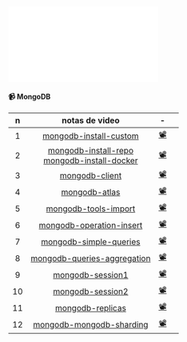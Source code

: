 <!-- cSpell:ignore -->
<!-- markdownlint-disable MD041 -->

![sbd-mongodb-head](sbd-mongodb-head.md)

#### 📹️ MongoDB

|  n  |                                                                     notas de video                                                                     |                            -                            |     |
| :-: | :----------------------------------------------------------------------------------------------------------------------------------------------------: | :-----------------------------------------------------: | --- |
|  1  |                                       [mongodb-install-custom](mongodb-install-custom.md)                                       | [📽️](https://youtu.be/iZj7sT2QxZ8?si=oTJsJADf4GPbnPr9) |     |
|  2  | [mongodb-install-repo](mongodb-install-repo.md) </br>[mongodb-install-docker](mongodb-install-docker.md) | [📽️](https://youtu.be/WBySKugtoqk?si=zwWklTvQxRfebbrf) |     |
|  3  |                                               [mongodb-client](mongodb-client.md)                                               | [📽️](https://youtu.be/S4LETLugE-k?si=iDFC16BR8CaAjixb) |     |
|  4  |                                                [mongodb-atlas](mongodb-atlas.md)                                                | [📽️](https://youtu.be/64rzXSuWWcg?si=wePx9vGw4BJQYvXJ) |     |
|  5  |                                [mongodb-tools-import](mongodb-tools-import-data-mongoimport.md)                                 | [📽️](https://youtu.be/jBnLCIA5r2g?si=SCnmO1tqxykg9U_u) |     |
|  6  |                                     [mongodb-operation-insert](mongodb-operation-insert.md)                                     | [📽️](https://youtu.be/roJtL3SQj2U?si=gVBjyjh_zLGhe6OQ) |     |
|  7  |                                      [mongodb-simple-queries](mongodb-simple-queries].md)                                       | [📽️](https://youtu.be/p15IN6dZ1cw?si=35juJhX4yTe9m0-v) |     |
|  8  |                                  [mongodb-queries-aggregation](mongodb/doc/mongodb-queries-aggregation.md)                                  | [📽️](https://youtu.be/fX5lDf_d4FY?si=5aqXTz6sd6SP0dZ2) |     |
|  9  |                                           [mongodb-session1](mongodb-session1.md)                                            | [📽️](https://youtu.be/fFIMYSa9JwU?si=CCVunCB9Z_bLSeB3) |     |
| 10  |                                           [mongodb-session2](mongodb-session2.md)                                            | [📽️](https://youtu.be/1-DUzN1SqAg?si=xcZjosVaQBSwiOu3) |     |
| 11  |                                           [mongodb-replicas](mongodb-replicas.md)                                            | [📽️](https://youtu.be/chO3I1vtUAo?si=Md4OipFbPqiis4ik) |     |
| 12  |                                       [mongodb-mongodb-sharding](mongodb-sharding.md)                                        | [📽️](https://youtu.be/lggFEWd9SiI?si=9-qN27ubKkNuzmVC) |     |
